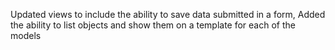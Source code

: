 Updated views to include the ability to save data submitted in a form, Added the ability to list objects and show them on a template for each of the models
